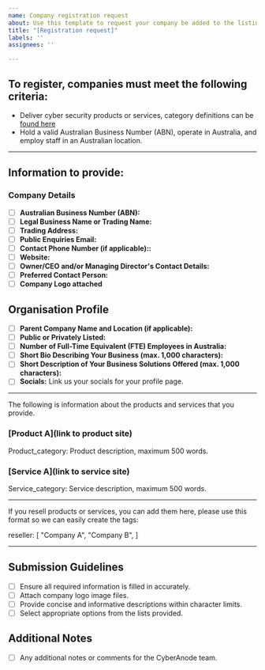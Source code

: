 ```yaml
---
name: Company registration request
about: Use this template to request your company be added to the listing directory
title: "[Registration request]"
labels: ''
assignees: ''

---
```


## To register, companies must meet the following criteria:

* Deliver cyber security products or services, category definitions can be [found here](categories.md)
* Hold a valid Australian Business Number (ABN), operate in Australia, and employ staff in an Australian location.

***

## Information to provide:

### Company Details

- [ ] **Australian Business Number (ABN):**
- [ ] **Legal Business Name or Trading Name:**
- [ ] **Trading Address:**
- [ ] **Public Enquiries Email:**
- [ ] **Contact Phone Number (if applicable)::**
- [ ] **Website:**
- [ ] **Owner/CEO and/or Managing Director's Contact Details:**
- [ ] **Preferred Contact Person:**
- [ ] **Company Logo attached**

## Organisation Profile

- [ ] **Parent Company Name and Location (if applicable):**
- [ ] **Public or Privately Listed:**
- [ ] **Number of Full-Time Equivalent (FTE) Employees in Australia:**
- [ ] **Short Bio Describing Your Business (max. 1,000 characters):**
- [ ] **Short Description of Your Business Solutions Offered (max. 1,000 characters):**
- [ ] **Socials:** Link us your socials for your profile page.

***

The following is information about the products and services that you provide.

### [Product A](link to product site)
Product_category: 
Product description, maximum 500 words.

### [Service A](link to service site)
Service_category: 
Service description, maximum 500 words.

***
If you resell products or services, you can add them here, please use this format so we can easily create the tags:

reseller: [
    "Company A",
    "Company B",
]

***

## Submission Guidelines

- [ ] Ensure all required information is filled in accurately.
- [ ] Attach company logo image files.
- [ ] Provide concise and informative descriptions within character limits.
- [ ] Select appropriate options from the lists provided.

## Additional Notes

- [ ] Any additional notes or comments for the CyberAnode team.
